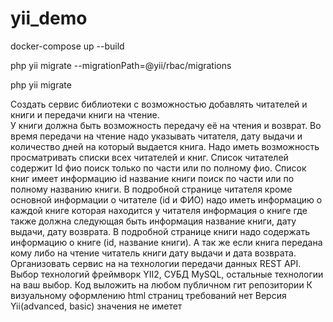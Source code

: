 # yii_demo

docker-compose up --build

php yii migrate --migrationPath=@yii/rbac/migrations

php yii migrate


Создать сервис библиотеки с возможностью добавлять  читателей и книги и передачи книги на чтение.  
	У книги должна быть возможность передачу её на чтения и возврат. Во время передачи на чтение надо указывать читателя,  дату выдачи и количество дней на который выдается книга. 
	Надо иметь возможность просматривать списки всех читателей и книг. Список читателей содержит Id фио поиск только  по части или по полному фио. Список книг имеет информацию id название книги поиск по  части или по полному названию книги.
	В подробной странице читателя кроме основной информации о читателе (id и ФИО)  надо иметь информацию о каждой книге которая находится у читателя информация о книге где  также должна следующая быть информация название книги, дату выдачи, дату возврата. 
	В подробной странице книги надо содержать информацию о книге (id, название книги). А так же если книга передана кому либо на чтение  читатель книги дату выдачи и дата возврата. 
Организовать сервис на на технологии передачи данных REST API. Выбор технологий фреймворк YII2, СУБД MySQL, остальные технологии на ваш выбор. Код выложить на любом публичном гит репозитории
К визуальному оформлению html страниц требований нет 
Версия Yii(advanced, basic) значения не иметет